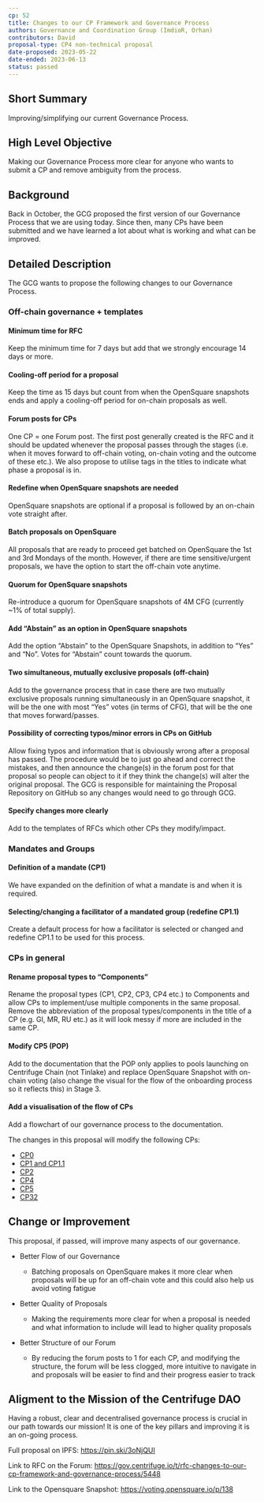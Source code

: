 ```yaml
---
cp: 52
title: Changes to our CP Framework and Governance Process
authors: Governance and Coordination Group (ImdioR, Orhan)
contributors: David
proposal-type: CP4 non-technical proposal
date-proposed: 2023-05-22
date-ended: 2023-06-13
status: passed
---
```


## Short Summary
Improving/simplifying our current Governance Process.

## High Level Objective
Making our Governance Process more clear for anyone who wants to submit a CP and remove ambiguity from the process.

## Background
Back in October, the GCG proposed the first version of our Governance Process that we are using today. Since then, many CPs have been submitted and we have learned a lot about what is working and what can be improved.

## Detailed Description
The GCG wants to propose the following changes to our Governance Process.

### Off-chain governance + templates 
#### Minimum time for RFC
Keep the minimum time for 7 days but add that we strongly encourage 14 days or more.
#### Cooling-off period for a proposal
Keep the time as 15 days but count from when the OpenSquare snapshots ends and apply a cooling-off period for on-chain proposals as well.
#### Forum posts for CPs
One CP = one Forum post. The first post generally created is the RFC and it should be updated whenever the proposal passes through the stages (i.e. when it moves forward to off-chain voting, on-chain voting and the outcome of these etc.). We also propose to utilise tags in the titles to indicate what phase a proposal is in.
#### Redefine when OpenSquare snapshots are needed
OpenSquare snapshots are optional if a proposal is followed by an on-chain vote straight after. 
#### Batch proposals on OpenSquare
All proposals that are ready to proceed get batched on OpenSquare the 1st and 3rd Mondays of the month. However, if there are time sensitive/urgent proposals, we have the option to start the off-chain vote anytime.
#### Quorum for OpenSquare snapshots
Re-introduce a quorum for OpenSquare snapshots of 4M CFG (currently ~1% of total supply).
#### Add “Abstain” as an option in OpenSquare snapshots
Add the option “Abstain” to the OpenSquare Snapshots, in addition to “Yes” and “No”. Votes for “Abstain” count towards the quorum.
#### Two simultaneous, mutually exclusive proposals (off-chain)
Add to the governance process that in case there are two mutually exclusive proposals running simultaneously in an OpenSquare snapshot, it will be the one with most “Yes” votes (in terms of CFG), that will be the one that moves forward/passes.
####  Possibility of correcting typos/minor errors in CPs on GitHub
Allow fixing typos and information that is obviously wrong after a proposal has passed. The procedure would be to just go ahead and correct the mistakes, and then announce the change(s) in the forum post for that proposal so people can object to it if they think the change(s) will alter the original proposal. The GCG is responsible for maintaining the Proposal Repository on GitHub so any changes would need to go through GCG.
#### Specify changes more clearly
Add to the templates of RFCs which other CPs they modify/impact.

### Mandates and Groups
#### Definition of a mandate (CP1)
We have expanded on the definition of what a mandate is and when it is required.
#### Selecting/changing a facilitator of a mandated group (redefine CP1.1)
Create a default process for how a facilitator is selected or changed and redefine CP1.1 to be used for this process.

### CPs in general
#### Rename proposal types to “Components”
Rename the proposal types (CP1, CP2, CP3, CP4 etc.) to Components and allow CPs to implement/use multiple components in the same proposal. Remove the abbreviation of the proposal types/components in the title of a CP (e.g. GI, MR, RU etc.) as it will look messy if more are included in the same CP.
#### Modify CP5 (POP)
Add to the documentation that the POP only applies to pools launching on Centrifuge Chain (not Tinlake) and replace OpenSquare Snapshot with on-chain voting (also change the visual for the flow of the onboarding process so it reflects this) in Stage 3.
####  Add a visualisation of the flow of CPs
Add a flowchart of our governance process to the documentation.

The changes in this proposal will modify the following CPs:

* [CP0](https://github.com/centrifuge/cps/blob/main/cps/CP0/CP0.md)
* [CP1 and CP1.1](https://github.com/centrifuge/cps/blob/main/cps/CP1/CP1.md)
* [CP2](https://github.com/centrifuge/cps/blob/main/cps/CP2/CP2.md)
* [CP4](https://github.com/centrifuge/cps/blob/main/cps/CP4/CP4.md)
* [CP5](https://github.com/centrifuge/cps/blob/main/cps/CP5/CP5.md)
* [CP32](https://github.com/centrifuge/cps/blob/main/cps/CP32.md)

## Change or Improvement
This proposal, if passed, will improve many aspects of our governance.

* Better Flow of our Governance
  * Batching proposals on OpenSquare makes it more clear when proposals will be up for an off-chain vote and this could also help us avoid voting fatigue

* Better Quality of Proposals
  * Making the requirements more clear for when a proposal is needed and what information to include will lead to higher quality proposals

* Better Structure of our Forum
  * By reducing the forum posts to 1 for each CP, and modifying the structure, the forum will be less clogged, more intuitive to navigate in and proposals will be easier to find and their progress easier to track

## Aligment to the Mission of the Centrifuge DAO
Having a robust, clear and decentralised governance process is crucial in our path towards our mission! It is one of the key pillars and improving it is an on-going process.

Full proposal on IPFS: https://pin.ski/3oNjQUI

Link to RFC on the Forum: https://gov.centrifuge.io/t/rfc-changes-to-our-cp-framework-and-governance-process/5448

Link to the Opensquare Snapshot: https://voting.opensquare.io/p/138


